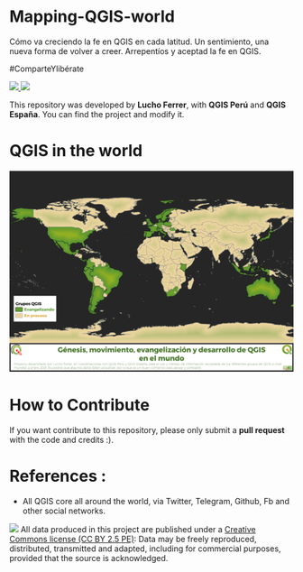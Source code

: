 # Mapping-QGIS-world
Cómo va creciendo la fe en QGIS en cada latitud. Un sentimiento, una nueva forma de volver a creer. Arrepentíos y aceptad la fe en QGIS.

#ComparteYlibérate


<p>
 <a href="https://github.com/qgispe">
  <img src="https://img.shields.io/badge/QGIS_Perú-%258f01.svg?&style=for-the-badge&logo=qgis&logoColor=white" height="23">
  </a>
 <a href="https://github.com/qgispe">
  <img src="https://img.shields.io/badge/Autor-Lucho%20Ferrer-lightgrey?style=for-the-badge" height="23">
  </a>

<p>

This repository was developed by **Lucho Ferrer**, with **QGIS Perú** and **QGIS España**. You can find the project and modify it.

# QGIS in the world

![img](https://github.com/lefcgis/Mapping-QGIS-world/blob/main/WORLD_H_A4.png?raw=true)


# How to Contribute
If you want contribute to this repository, please only submit a **pull request** with the code and credits :).

# References : 

* All QGIS core all around the world, via Twitter, Telegram, Github, Fb and other social networks.

![](https://github.com/barja8/Friends/blob/master/QGIS/Img/icons/istat88x31.png?raw=true) All data produced in this project are published under a [Creative Commons license (CC BY 2.5 PE)]((https://creativecommons.org/share-your-work/)): Data may be freely reproduced, distributed, transmitted and adapted, including for commercial purposes, provided that the source is acknowledged.

